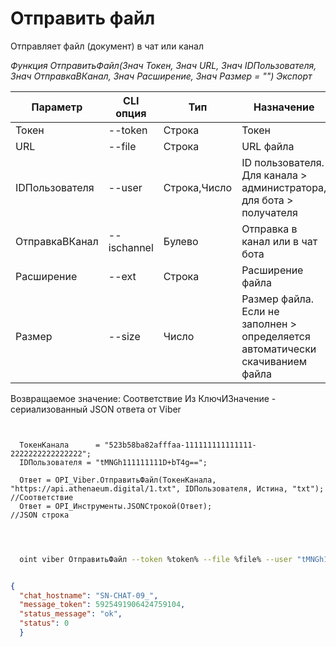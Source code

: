 ﻿---
sidebar_position: 3
---

# Отправить файл
 Отправляет файл (документ) в чат или канал


*Функция ОтправитьФайл(Знач Токен, Знач URL, Знач IDПользователя, Знач ОтправкаВКанал, Знач Расширение, Знач Размер = "") Экспорт*

  | Параметр | CLI опция | Тип | Назначение |
  |-|-|-|-|
  | Токен | --token | Строка | Токен |
  | URL | --file | Строка | URL файла |
  | IDПользователя | --user | Строка,Число | ID пользователя. Для канала > администратора, для бота > получателя |
  | ОтправкаВКанал | --ischannel | Булево | Отправка в канал или в чат бота |
  | Расширение | --ext | Строка | Расширение файла |
  | Размер | --size | Число | Размер файла. Если не заполнен > определяется автоматически скачиванием файла |

  
  Возвращаемое значение:   Соответствие Из КлючИЗначение - сериализованный JSON ответа от Viber

```bsl title="Пример кода"
	
  
  ТокенКанала      = "523b58ba82afffaa-111111111111111-2222222222222222";
  IDПользователя = "tMNGh111111111D+bT4g==";
  
  Ответ = OPI_Viber.ОтправитьФайл(ТокенКанала, "https://api.athenaeum.digital/1.txt", IDПользователя, Истина, "txt"); //Соответствие
  Ответ = OPI_Инструменты.JSONСтрокой(Ответ);                                                                         //JSON строка
  
	
```

```sh title="Пример команды CLI"
    
  oint viber ОтправитьФайл --token %token% --file %file% --user "tMNGh111111111D+bT4g" --ischannel %ischannel% --ext %ext% --size %size%

```


```json title="Результат"

{
  "chat_hostname": "SN-CHAT-09_",
  "message_token": 5925491906424759104,
  "status_message": "ok",
  "status": 0
  }

```
